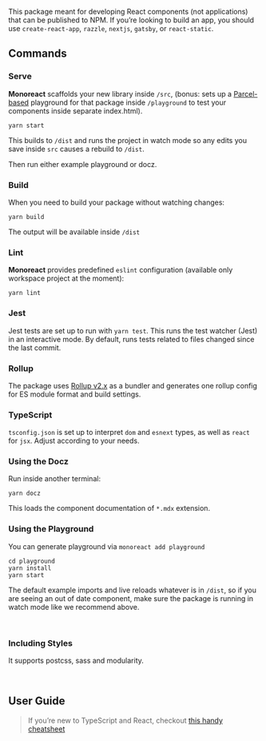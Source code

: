 This package meant for developing React components (not applications) that can be published to NPM. If you’re looking to build an app, you should use `create-react-app`, `razzle`, `nextjs`, `gatsby`, or `react-static`.

## Commands

### Serve
**Monoreact** scaffolds your new library inside `/src`, (bonus: sets up a [Parcel-based](https://parceljs.org) playground for that package inside `/playground` to test your components inside separate index.html).

```
yarn start
```

This builds to `/dist` and runs the project in watch mode so any edits you save inside `src` causes a rebuild to `/dist`.

Then run either example playground or docz.


### Build

When you need to build your package without watching changes:

```
yarn build
```

The output will be available inside `/dist`

### Lint

**Monoreact** provides predefined `eslint` configuration (available only workspace project at the moment):

```
yarn lint
```

### Jest

Jest tests are set up to run with `yarn test`. This runs the test watcher (Jest) in an interactive mode. By default, runs tests related to files changed since the last commit.

### Rollup

The package uses [Rollup v2.x](https://rollupjs.org) as a bundler and generates one rollup config for ES module format and build settings.

### TypeScript

`tsconfig.json` is set up to interpret `dom` and `esnext` types, as well as `react` for `jsx`. Adjust according to your needs.

### Using the Docz

Run inside another terminal:

```
yarn docz
```

This loads the component documentation of `*.mdx` extension.

### Using the Playground

You can generate playground via `monoreact add playground`

```
cd playground
yarn install
yarn start
```

The default example imports and live reloads whatever is in `/dist`, so if you are seeing an out of date component, make sure the package is running in watch mode like we recommend above.

<br/>

### Including Styles

It supports postcss, sass and modularity.

<br/>

## User Guide

> If you’re new to TypeScript and React, checkout [this handy cheatsheet](https://github.com/sw-yx/react-typescript-cheatsheet/)
